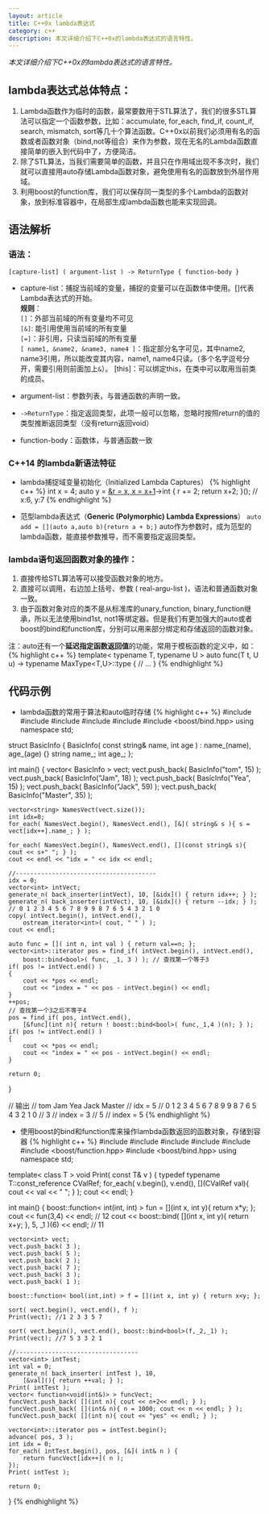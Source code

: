 ```yaml
---
layout: article
title: C++0x lambda表达式
category: c++
description: 本文详细介绍下C++0x的lambda表达式的语言特性。
---
```

*本文详细介绍下C++0x的lambda表达式的语言特性。*

## lambda表达式总体特点：

1. Lambda函数作为临时的函数，最常要数用于STL算法了，我们的很多STL算法可以指定一个函数参数，比如：accumulate, for_each,  find_if, count_if, search, mismatch, sort等几十个算法函数。C++0x以前我们必须用有名的函数或者函数对象（bind,not等组合）来作为参数，现在无名的Lambda函数直接简单的嵌入到代码中了，方便简洁。
2. 除了STL算法，当我们需要简单的函数，并且只在作用域出现不多次时，我们就可以直接用auto存储Lambda函数对象，避免使用有名的函数放到外层作用域。
3. 利用boost的function库，我们可以保存同一类型的多个Lambda的函数对象，放到标准容器中，在局部生成lambda函数也能来实现回调。

## 语法解析
### 语法：  
`[capture-list] ( argument-list ) -> ReturnType { function-body } `

* capture-list：捕捉当前域的变量，捕捉的变量可以在函数体中使用。[]代表Lambda表达式的开始。  
**规则**：  
`[]`：外部当前域的所有变量均不可见  
`[&]`: 能引用使用当前域的所有变量  
`[=]`：非引用，只读当前域的所有变量  
`[ name1, &name2, &name3, name4 ]`：指定部分名字可见，其中name2, name3引用，所以能改变其内容，name1, name4只读。（多个名字逗号分开，需要引用则前面加上`&`）。
      [this]：可以绑定this，在类中可以取用当前类的成员。

* argument-list：参数列表，与普通函数的声明一致。

* `->ReturnType`：指定返回类型，此项一般可以忽略，忽略时按照return的值的类型推断返回类型（没有return返回void）

* function-body：函数体，与普通函数一致

### C++14 的lambda新语法特征

* lambda捕捉域变量初始化（Initialized Lambda Captures）
{% highlight c++ %}
int x = 4;
auto y = [&r = x, x = x+1]()->int {
    r += 2;
    return x+2;
}();
// x:6, y:7
{% endhighlight %}

* 范型lambda表达式（**Generic (Polymorphic) Lambda Expressions**）
`auto add = [](auto a,auto b){return a + b;}`
auto作为参数时，成为范型的lambda函数，能直接参数推导，而不需要指定返回类型。

### lambda语句返回函数对象的操作：

1. 直接传给STL算法等可以接受函数对象的地方。
2. 直接可以调用，右边加上括号、参数 ( real-argu-list )，语法和普通函数对象一致。
3. 由于函数对象对应的类不是从标准库的unary_function, binary_function继承，所以无法使用bind1st, not1等绑定器。但是我们有更加强大的auto或者boost的bind和function库，分别可以用来部分绑定和存储返回的函数对象。

注：auto还有一个**延迟指定函数返回值**的功能，常用于模板函数的定义中，如：
{% highlight c++ %}
template< typename T, typename U >
auto func(T t, U u) -> typename MaxType<T,U>::type
{
    // ...
}
{% endhighlight %}

## 代码示例
* lambda函数的常用于算法和auto临时存储
{% highlight c++ %}
#include <iostream>
#include <algorithm>
#include <vector>
#include <string>
#include <iterator>
#include <boost/bind.hpp>
using namespace std;

struct BasicInfo
{
	BasicInfo( const string& name, int age ) 
		: name_(name), age_(age) {}
	string name_;
	int age_;
};

int main()
{
	vector< BasicInfo > vect;
	vect.push_back( BasicInfo("tom", 15) );
	vect.push_back( BasicInfo("Jam", 18) );
	vect.push_back( BasicInfo("Yea", 15) );	
	vect.push_back( BasicInfo("Jack", 59) );
	vect.push_back( BasicInfo("Master", 35) );

	vector<string> NamesVect(vect.size());
	int idx=0;
	for_each( NamesVect.begin(), NamesVect.end(), [&]( string& s ){ s = vect[idx++].name_; } );
	
	for_each( NamesVect.begin(), NamesVect.end(), [](const string& s){ cout << s+" "; } );
	cout << endl << "idx = " << idx << endl;

	//---------------------------------------
	idx = 0;
	vector<int> intVect;
	generate_n( back_inserter(intVect), 10, [&idx]() { return idx++; } );
	generate_n( back_inserter(intVect), 10, [&idx]() { return --idx; } );
	// 0 1 2 3 4 5 6 7 8 9 9 8 7 6 5 4 3 2 1 0
	copy( intVect.begin(), intVect.end(), 
	    ostream_iterator<int>( cout, " " ) );
	cout << endl;

	auto func = []( int n, int val ) { return val==n; };
	vector<int>::iterator pos = find_if( intVect.begin(), intVect.end(), 
		boost::bind<bool>( func, _1, 3 ) ); // 查找第一个等于3
	if( pos != intVect.end() )
	{
		cout << *pos << endl;
		cout << "index = " << pos - intVect.begin() << endl;
	}
	++pos;
	// 查找第一个3之后不等于4
	pos = find_if( pos, intVect.end(), 
		[&func](int n){ return ! boost::bind<bool>( func,_1,4 )(n); } ); 
	if( pos != intVect.end() )
	{
		cout << *pos << endl;
		cout << "index = " << pos - intVect.begin() << endl;
	}

	return 0;
}

// 输出
// tom Jam Yea Jack Master 
// idx = 5
// 0 1 2 3 4 5 6 7 8 9 9 8 7 6 5 4 3 2 1 0 
// 3
// index = 3
// 5
// index = 5
{% endhighlight %}


* 使用boost的bind和function库来操作lambda函数返回的函数对象，存储到容器
{% highlight c++ %}
#include <iostream>
#include <algorithm>
#include <vector>
#include <iterator>
#include <utility>
#include <boost/function.hpp>
#include <boost/bind.hpp>
using namespace std;

template< class T >
void Print( const T& v )
{
	typedef typename T::const_reference CValRef;
	for_each( v.begin(), v.end(), [](CValRef val){ cout << val << " "; } );
	cout << endl;
}

int main()
{
	boost::function< int(int, int) > fun = 
	    [](int x, int y){ return x*y; };
	cout << fun(3,4) << endl; // 12
	cout << boost::bind<int>( [](int x, int y){ return x+y; }, 5, _1 )(6) 
	    << endl; // 11

	vector<int> vect;
	vect.push_back( 3 );
	vect.push_back( 5 );
	vect.push_back( 2 );	
	vect.push_back( 7 );
	vect.push_back( 3 );
	vect.push_back( 1 );

	boost::function< bool(int,int) > f = [](int x, int y) { return x<y; };
	
	sort( vect.begin(), vect.end(), f );
	Print(vect); //1 2 3 3 5 7

	sort( vect.begin(), vect.end(), boost::bind<bool>(f,_2,_1) );
	Print(vect); //7 5 3 3 2 1

	//----------------------------------
	vector<int> intTest;
	int val = 0;
	generate_n( back_inserter( intTest ), 10, 
	    [&val](){ return ++val; } );
	Print( intTest );
	vector< function<void(int&)> > funcVect;
	funcVect.push_back( [](int n){ cout << n+2<< endl; } );
	funcVect.push_back( [](int& n){ n = 1000; cout << n << endl; } );
	funcVect.push_back( [](int n){ cout << "yes" << endl; } );

	vector<int>::iterator pos = intTest.begin();
	advance( pos, 3 );
	int idx = 0;
	for_each( intTest.begin(), pos, [&]( int& n ) { 
	    return funcVect[idx++]( n ); 
	});
	Print( intTest );

	return 0;
}
{% endhighlight %}